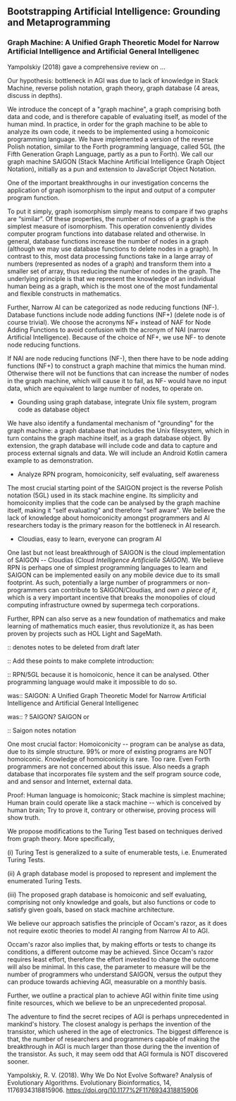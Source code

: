 ## Bootstrapping Artificial Intelligence: Grounding and Metaprogramming
### Graph Machine: A Unified Graph Theoretic Model for Narrow Artificial Intelligence and Artificial General Intelligenec


Yampolskiy (2018) gave a comprehensive review on ...

Our hypothesis: bottleneck in AGI was due to lack of knowledge in Stack Machine, reverse polish notation, graph theory, graph database (4 areas, discuss in depths).

We introduce the concept of a "graph machine", a graph comprising both data and code, and is therefore capable of evaluating itself, as model of the human mind. In practice, in order for the graph machine to be able to analyze its own code, it needs to be implemented using a homoiconic programming language. We have implemented a version of the reverse Polish notation, similar to the Forth programming language, called 5GL (the Fifth Generation Graph Language, partly as a pun to Forth). We call our graph machine SAIGON (Stack Machine Artificial Intelligence Graph Object Notation), initially as a pun and extension to JavaScript Object Notation.

One of the important breakthroughs in our investigation concerns the application of graph isomorphism to the input and output of a computer program function.

To put it simply, graph isomorphism simply means to compare if two graphs are “similar”. Of these properties, the number of nodes of a graph is the simplest measure of isomorphism. This operation conveniently divides computer program functions into database related and otherwise. In general, database functions increase the number of nodes in a graph (although we may use database functions to delete nodes in a graph). In contrast to this, most data processing functions take in a large array of numbers (represented as nodes of a graph) and transform them into a smaller set of array, thus reducing the number of nodes in the graph. The underlying principle is that we represent the knowledge of an individual human being as a graph, which is the most one of the most fundamental and flexible constructs in mathematics.

Further, Narrow AI can be categorized as node reducing functions (NF-). Database functions include node adding functions (NF+) (delete node is of course trivial). We choose the acronyms NF+ instead of NAF for Node Adding Functions to avoid confusion with the acronym of NAI (narrow Artificial Intelligence). Because of the choice of NF+, we use NF- to denote node reducing functions.

If NAI are node reducing functions (NF-), then there have to be node adding functions (NF+) to construct a graph machine that mimics the human mind. Otherwise there will not be functions that can increase the number of nodes in the graph machine, which will cause it to fail, as NF- would have no input data, which are equivalent to large number of nodes, to operate on. 


- Gounding using graph database, integrate Unix file system, program code as database object

We have also identify a fundamental mechanism of "grounding" for the graph machine: a graph database that includes the Unix filesystem, which in turn contains the graph machine itself, as a graph database object. By extension, the graph database will include code and data to capture and process external signals and data. We will include an Android Kotlin camera example to as demonstration.

- Analyze RPN program, homoiconicity, self evaluating, self awareness

The most crucial starting point of the SAIGON project is the reverse Polish notation (5GL) used in its stack machine engine. Its simplicity and homoiconity implies that the code can be analysed by the graph machine itself, making it "self evaluating" and therefore "self aware". We believe the lack of knowledge about homoiconicity amongst programmers and AI researchers today is the primary reason for the bottleneck in AI research.

- Cloudias, easy to learn, everyone can program AI

One last but not least breakthrough of SAIGON is the cloud implementation of SAIGON -- Cloudias (Cloud *Intelligence Artificielle SAIGON*). We believe RPN is perhaps one of simplest programming languages to learn and SAIGON can be implemented easily on any mobile device due to its small footprint. As such, potentially a large number of programmers or non-programmers can contribute to SAIGON/Cloudias, and *own a piece of it*, which is a very important incentive that breaks the monopolies of cloud computing infrastructure owned by supermega tech corporations.

Further, RPN can also serve as a new foundation of mathematics and make learning of mathematics much easier, thus revolutionize it, as has been proven by projects such as HOL Light and SageMath.

:: denotes notes to be deleted from draft later

:: Add these points to make complete introduction:

:: RPN/5GL because it is homoiconic, hence it can be analysed. Other programming language would make it impossible to do so.

was:: SAIGON: A Unified Graph Theoretic Model for Narrow Artificial Intelligence and Artificial General Intelligenec

was:: ? 5AIGON? SAIGON or

:: Saigon notes notation


One most crucial factor: Homoiconicity -- program can be analyse as data, due to its simple structure. 99% or more of existing programs are NOT homoiconic. Knowledge of homoiconicity is rare. Too rare. Even Forth programmers are not concerned about this issue. Also needs a graph database that incorporates file system and the self program source code, and and sensor and Internet, external data.

Proof: Human language is homoiconic; Stack machine is simplest machine; Human brain could operate like a stack machine -- which is conceived by human brain; Try to prove it, contrary or otherwise, proving process will show truth.

We propose modifications to the Turing Test based on techniques derived from graph theory. More specifically, 

(i) Turing Test is generalized to a suite of enumerable tests, i.e. Enumerated Turing Tests.

(ii) A graph database model is proposed to represent and implement the enumerated Turing Tests.

(iii) The proposed graph database is homoiconic and self evaluating, comprising not only knowledge and goals, but also functions or code to satisfy given goals, based on stack machine architecture.

We believe our approach satisfies 
the principle of Occam's razor, as it does not require exotic theories to model AI ranging from Narrow AI to AGI. 

Occam's razor also implies that, by making efforts or tests to change its conditions, a different outcome may be achieved. Since Occam's razor requires least effort, therefore the effort invested to change the outcome will also be minimal. In this case, the parameter to measure will be the number of programmers who understand SAIGON, versus the output they can produce towards achieving AGI, measurable on a monthly basis.

Further, we outline a practical plan to achieve AGI within finite time using finite resources, which we believe to be an unprecedented proposal.

The adventure to find the secret recipes of AGI is perhaps unprecedented in mankind's history. The closest analogy is perhaps the invention of the transistor, which ushered in the age of electronics. The biggest difference is that, the number of researchers and programmers capable of making the breakthrough in AGI is much larger than those during the the invention of the transistor. As such, it may seem odd that AGI formula is NOT discovered sooner. 


Yampolskiy, R. V. (2018). Why We Do Not Evolve Software? Analysis of Evolutionary Algorithms. Evolutionary Bioinformatics, 14, 1176934318815906. https://doi.org/10.1177%2F1176934318815906
